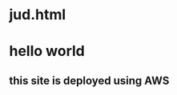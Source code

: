 # jud.html
<html>
  <head>
    <title> hello world program</title>
    <head>
      <body>
        <h1> hello world</h1>
        <h2> this site is deployed using AWS</h2>
      </body>
  </head>
</html>

